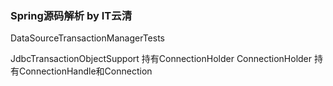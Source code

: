 ### Spring源码解析 by IT云清 
DataSourceTransactionManagerTests


JdbcTransactionObjectSupport 持有ConnectionHolder
ConnectionHolder 持有ConnectionHandle和Connection

